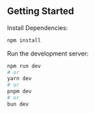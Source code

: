 ## Getting Started

Install Dependencies:

```bash
npm install
```

Run the development server:

```bash
npm run dev
# or
yarn dev
# or
pnpm dev
# or
bun dev
```
